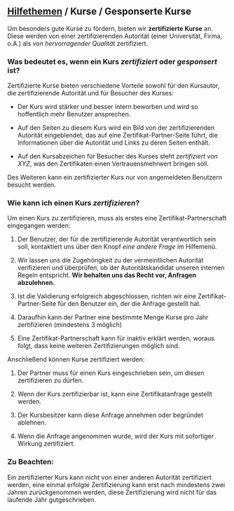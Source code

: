 ## [Hilfethemen](/help) / Kurse / Gesponserte Kurse

Um besonders gute Kurse zu f&ouml;rdern, bieten wir **zertifizierte Kurse** an. Diese werden von einer zertifizierenden Autorit&auml;t (einer Universit&auml;t, Firma, o.A.) als *von hervorragender Qualit&auml;t* zertifiziert.

### Was bedeutet es, wenn ein Kurs *zertifiziert* oder *gesponsert* ist?
Zertifizierte Kurse bieten verschiedene Vorteile sowohl f&uuml;r den Kursautor, die zertifizierende Autorit&auml;t und f&uuml;r Besucher des Kurses:

- Der Kurs wird st&auml;rker und besser intern beworben und wird so hoffentlich mehr Benutzer ansprechen.
- Auf den Seiten zu diesem Kurs wird ein Bild von der zertifizierenden Autorit&auml;t eingeblendet, das auf eine Zertifikat-Partner-Seite f&uuml;hrt, die Informationen &uuml;ber die Autorit&auml;t und Links zu deren Seiten enth&auml;lt.
- Auf den Kursabzeichen f&uuml;r Besucher des Kurses steht *zertifiziert von XYZ*, was den Zertifikaten einen Vertrauensmehrwert bringen soll.

Des Weiteren kann ein zertifizierter Kurs nur von angemeldeten Benutzern besucht werden.

### Wie kann ich einen Kurs *zertifizieren*?

Um einen Kurs zu zertifizieren, muss als erstes eine Zertifikat-Partnerschaft eingegangen werden:

1. Der Benutzer, der f&uuml;r die zertifizierende Autorit&auml;t verantwortlich sein soll, kontaktiert uns &uuml;ber den Knopf *eine andere Frage* im Hilfemen&uuml;.
2. Wir lassen uns die Zugeh&ouml;rigkeit zu der vermeintlichen Autorit&auml;t verifizieren und &uuml;berpr&uuml;fen, ob der Autorit&auml;tskandidat unseren internen Regeln entspricht. **Wir behalten uns das Recht vor, Anfragen abzulehnen.**
3. Ist die Validierung erfolgreich abgeschlossen, richten wir eine Zertifikat-Partner-Seite f&uuml;r den Benutzer ein, der die Anfrage gestellt hat.
4. Daraufhin kann der Partner eine bestimmte Menge Kurse pro Jahr zertifizieren (mindestens 3 m&ouml;glich)
5. Eine Zertifikat-Partnerschaft kann f&uuml;r inaktiv erkl&auml;rt werden, woraus folgt, dass keine weiteren Zertifizierungen m&ouml;glich sind.

Anschlie&szlig;end k&ouml;nnen Kurse zertifiziert werden:

1. Der Partner muss f&uuml;r einen Kurs eingeschrieben sein, um diesen zertifizieren zu d&uuml;rfen.
2. Wenn der Kurs zertifizierbar ist, kann eine Zertifikatanfrage gestellt werden.
3. Der Kursbesitzer kann diese Anfrage annehmen oder begr&uuml;ndet ablehnen.
4. Wenn die Anfrage angenommen wurde, wird der Kurs mit sofortiger Wirkung zertifiziert.

<div class="warning">
<h3>Zu Beachten:</h3>
Ein zertifizierter Kurs kann nicht von einer anderen Autorit&auml;t zertifiziert werden, eine einmal erfolgte Zertifizierung kann erst nach mindestens zwei Jahren zur&uuml;ckgenommen werden, diese Zertifizierung wird nicht f&uuml;r das laufende Jahr gutgeschrieben.
</div>